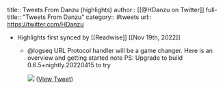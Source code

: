 title:: Tweets From Danzu (highlights)
author:: [[@HDanzu on Twitter]]
full-title:: "Tweets From Danzu"
category:: #tweets
url:: https://twitter.com/HDanzu

- Highlights first synced by [[Readwise]] [[Nov 19th, 2022]]
	- @logseq URL Protocol handler will be a game changer. Here is an overview and getting started note
	  PS: Upgrade to build 0.6.5+nightly.20220415 to try 
	  
	  ![](https://pbs.twimg.com/media/FQgxVcjXsAM7XZ2.jpg) ([View Tweet](https://twitter.com/HDanzu/status/1515515854112362498))